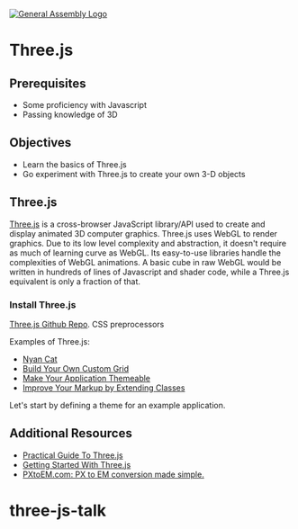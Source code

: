 [![General Assembly Logo](https://camo.githubusercontent.com/1a91b05b8f4d44b5bbfb83abac2b0996d8e26c92/687474703a2f2f692e696d6775722e636f6d2f6b6538555354712e706e67)](https://generalassemb.ly/education/web-development-immersive)

# Three.js

## Prerequisites

-   Some proficiency with Javascript
-   Passing knowledge of 3D

## Objectives

-   Learn the basics of Three.js
-   Go experiment with Three.js to create your own 3-D objects


## Three.js

[Three.js](threejs.org) is a cross-browser JavaScript library/API used to create and display animated 3D computer graphics. Three.js uses WebGL to render graphics. Due to its low level complexity and abstraction, it doesn't require as much of learning curve as WebGL. Its easy-to-use libraries handle the complexities of WebGL animations. A basic cube in raw WebGL would be written in hundreds of lines of Javascript and shader code, while a Three.js equivalent is only a fraction of that.


### Install Three.js

[Three.js Github Repo](https://github.com/mrdoob/three.js). CSS preprocessors


Examples of Three.js:

-   [Nyan Cat](http://cwacht.github.io/nyancat/)
-   [Build Your Own Custom Grid](http://webdesign.tutsplus.com/tutorials/a-simple-responsive-grid-made-even-better-with-sass--cms-21540)
-   [Make Your Application Themeable](http://webdesign.tutsplus.com/tutorials/how-to-use-sass-to-build-one-project-with-multiple-themes--cms-22104)
-   [Improve Your Markup by Extending Classes](https://coderwall.com/p/wixovg/bootstrap-without-all-the-debt)

Let's start by defining a theme for an example application.


## Additional Resources

-   [Practical Guide To Three.js](http://www.awwwards.com/creating-3d-cube-a-practical-guide-to-three-js-with-live-demo.html)
-   [Getting Started With Three.js](https://aerotwist.com/tutorials/getting-started-with-three-js/)
-   [PXtoEM.com: PX to EM conversion made simple.](http://pxtoem.com/)
# three-js-talk
